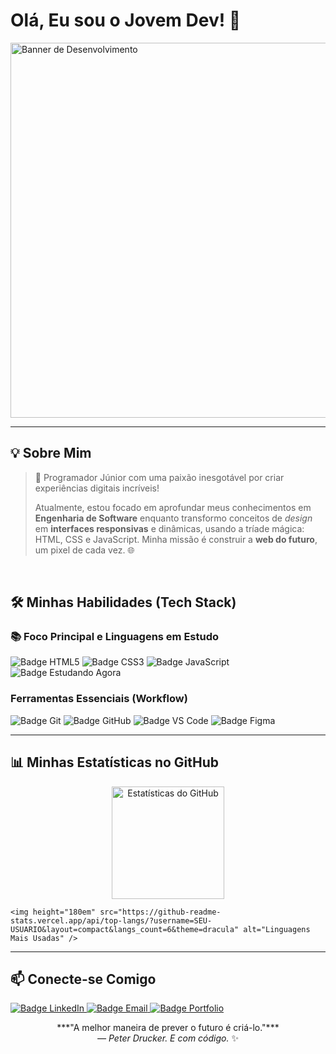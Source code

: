 <p align="center">
    <h1>Olá, Eu sou o Jovem Dev! 👋</h1> 
    <img src="./Screenshot_20251013-124111.png" alt="Banner de Desenvolvimento" width="600"/>
</p>

---

## 💡 Sobre Mim

> 🚀 Programador Júnior com uma paixão inesgotável por criar experiências digitais incríveis!
> 
> Atualmente, estou focado em aprofundar meus conhecimentos em **Engenharia de Software** enquanto transformo conceitos de *design* em **interfaces responsivas** e dinâmicas, usando a tríade mágica: HTML, CSS e JavaScript. Minha missão é construir a **web do futuro**, um pixel de cada vez. 🌐

<br>

## 🛠️ Minhas Habilidades (Tech Stack)

### 📚 Foco Principal e Linguagens em Estudo

<img src="https://img.shields.io/badge/HTML5-E34F26?style=for-the-badge&logo=html5&logoColor=white" alt="Badge HTML5" />
<img src="https://img.shields.io/badge/CSS3-1572B6?style=for-the-badge&logo=css3&logoColor=white" alt="Badge CSS3" />
<img src="https://img.shields.io/badge/JavaScript-F7DF1E?style=for-the-badge&logo=javascript&logoColor=black" alt="Badge JavaScript" />
<img src="https://img.shields.io/badge/Estudando-Progresso-blue?style=for-the-badge&logo=data:image/svg+xml;base64,PHN2ZyB4bWxucz0iaHR0cDovL3d3dy53My5vcmcvMjAwMC9zdmciIHZpZXdCb3g9IjAgMCAyNCAyNCI+PHBhdGggZmlsbD0iI2ZmZmZmZiIgZD0iTTEwIDYuMTJMMTAgMTBMMTAgMjJMOCAxNkw2IDIyTDggMTYgTDggMTJIMzQgTDEwIDYuMTJaTTggMTJIMjIgMTBMMjAgMkw4IDRMMTAgNi4xMkw4IDEyWiIvPjwvc3ZnPg==&logoColor=white" alt="Badge Estudando Agora" />

### Ferramentas Essenciais (Workflow)

<img src="https://img.shields.io/badge/Git-F05032?style=for-the-badge&logo=git&logoColor=white" alt="Badge Git" />
<img src="https://img.shields.io/badge/GitHub-100000?style=for-the-badge&logo=github&logoColor=white" alt="Badge GitHub" />
<img src="https://img.shields.io/badge/VS%20Code-007ACC?style=for-the-badge&logo=visual-studio-code&logoColor=white" alt="Badge VS Code" />
<img src="https://img.shields.io/badge/Figma-F24E1E?style=for-the-badge&logo=figma&logoColor=white" alt="Badge Figma" />

<br> 

---

## 📊 Minhas Estatísticas no GitHub

<p align="center">
    <img height="180em" src="https://github-readme-stats.vercel.app/api?username=SEU-USUARIO&show_icons=true&theme=dracula&include_all_commits=true&count_private=true" alt="Estatísticas do GitHub" />
    
    <img height="180em" src="https://github-readme-stats.vercel.app/api/top-langs/?username=SEU-USUARIO&layout=compact&langs_count=6&theme=dracula" alt="Linguagens Mais Usadas" />
</p>

---

## 📫 Conecte-se Comigo

<a href="URL_DO_SEU_LINKEDIN" target="_blank">
    <img src="https://img.shields.io/badge/-LinkedIn-%230077B5?style=for-the-badge&logo=linkedin&logoColor=white" alt="Badge LinkedIn" />
</a>

<a href="mailto:SEU_EMAIL@EXEMPLO.COM" target="_blank">
    <img src="https://img.shields.io/badge/-Email-D14836?style=for-the-badge&logo=gmail&logoColor=white" alt="Badge Email" />
</a>

<a href="URL_DO_SEU_PORTFOLIO" target="_blank">
    <img src="https://img.shields.io/badge/-Portfólio-F7DF1E?style=for-the-badge&logo=google-chrome&logoColor=black" alt="Badge Portfolio" />
</a>

<br>

<p align="center">
    ***"A melhor maneira de prever o futuro é criá-lo."*** <br>
    <i>— Peter Drucker. E com código.</i> ✨
</p>
